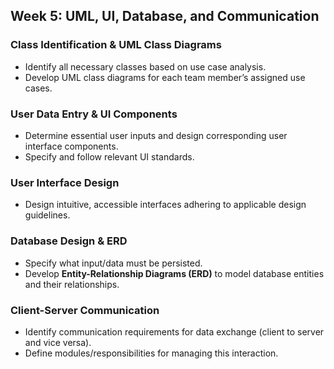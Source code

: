 ## Week 5: UML, UI, Database, and Communication

### Class Identification & UML Class Diagrams
- Identify all necessary classes based on use case analysis.
- Develop UML class diagrams for each team member’s assigned use cases.

### User Data Entry & UI Components
- Determine essential user inputs and design corresponding user interface components.
- Specify and follow relevant UI standards.

### User Interface Design
- Design intuitive, accessible interfaces adhering to applicable design guidelines.

### Database Design & ERD
- Specify what input/data must be persisted.
- Develop **Entity-Relationship Diagrams (ERD)** to model database entities and their relationships.

### Client-Server Communication
- Identify communication requirements for data exchange (client to server and vice versa).
- Define modules/responsibilities for managing this interaction.

